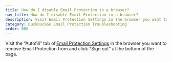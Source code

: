 ```yaml
---
title: How do I disable Email Protection in a browser?
nav_title: How do I disable Email Protection in a browser?
description: Visit Email Protection Settings in the browser you want to remove Email Protection from, and sign out from the “Autofill” tab.
category: DuckDuckGo Email Protection Troubleshooting
order: 800
---
```


Visit the “Autofill” tab of [Email Protection Settings](https://duckduckgo.com/email/settings/autofill) in the browser you want to remove Email Protection from and click "Sign out" at the bottom of the page.
